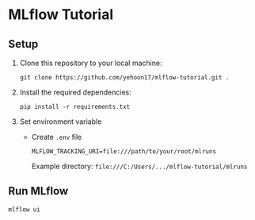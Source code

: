 # MLflow Tutorial
## Setup

1. Clone this repository to your local machine:
   ```
   git clone https://github.com/yehoon17/mlflow-tutorial.git .
   ```

2. Install the required dependencies:
   ```
   pip install -r requirements.txt
   ```

3. Set environment variable
    - Create `.env` file
        ```
        MLFLOW_TRACKING_URI=file:///path/to/your/root/mlruns
        ```

        Example directory: `file:///C:/Users/.../mlflow-tutorial/mlruns`

## Run MLflow
```
mlflow ui
```

